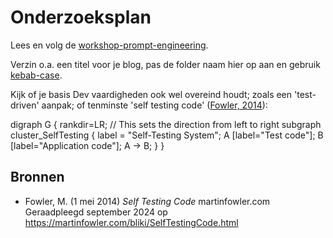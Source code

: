 # Onderzoeksplan

Lees en volg de [workshop-prompt-engineering](https://minordevops.nl/week-5-slack-ops/workshop-onderzoeksplan-prompt-engineering.html).

Verzin o.a. een titel voor je blog, pas de folder naam hier op aan en gebruik [kebab-case](https://en.toolpage.org/tool/kebabcase).

Kijk of je basis Dev vaardigheden ook wel overeind houdt; zoals een 'test-driven' aanpak; of tenminste 'self testing code' ([Fowler, 2014](https://martinfowler.com/bliki/SelfTestingCode.html)):

<kroki type="graphviz">
digraph G {
   rankdir=LR;  // This sets the direction from left to right
   subgraph cluster_SelfTesting {
     label = "Self-Testing System";
     A [label="Test code"];
     B [label="Application code"];
     A -> B;
   }
}
</kroki>

## Bronnen

- Fowler, M. (1 mei 2014) *Self Testing Code* martinfowler.com Geraadpleegd september 2024 op <https://martinfowler.com/bliki/SelfTestingCode.html>

